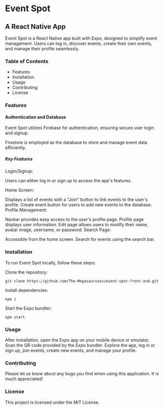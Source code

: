 # Event Spot

## A React Native App

Event Spot is a React Native app built with Expo, designed to simplify event management. Users can log in, discover events, create their own events, and manage their profile seamlessly.

### Table of Contents

- Features
- Installation
- Usage
- Contributing
- License

### Features

#### Authentication and Database

Event Spot utilizes Firebase for authentication, ensuring secure user login and signup.

Firestore is employed as the database to store and manage event data efficiently.

##### Key Features

Login/Signup:

Users can either log in or sign up to access the app's features.

Home Screen:

Displays a list of events with a "Join" button to link events to the user's profile.
Create event button for users to add new events to the database.
Profile Management:

Navbar provides easy access to the user's profile page.
Profile page displays user information.
Edit page allows users to modify their name, avatar image, username, or password.
Search Page:

Accessible from the home screen.
Search for events using the search bar.

### Installation

To run Event Spot locally, follow these steps:

Clone the repository:

```git clone https://github.com/The-Megasauruses/event-spot-front-end.git```

Install dependencies:

```npm i```

Start the Expo bundler:

```npm start```

### Usage

After installation, open the Expo app on your mobile device or emulator.
Scan the QR code provided by the Expo bundler.
Explore the app, log in or sign up, join events, create new events, and manage your profile.

### Contributing

Please let us know about any bugs you find when using this application. It is much appreciated!

### License

This project is licensed under the MIT License.
